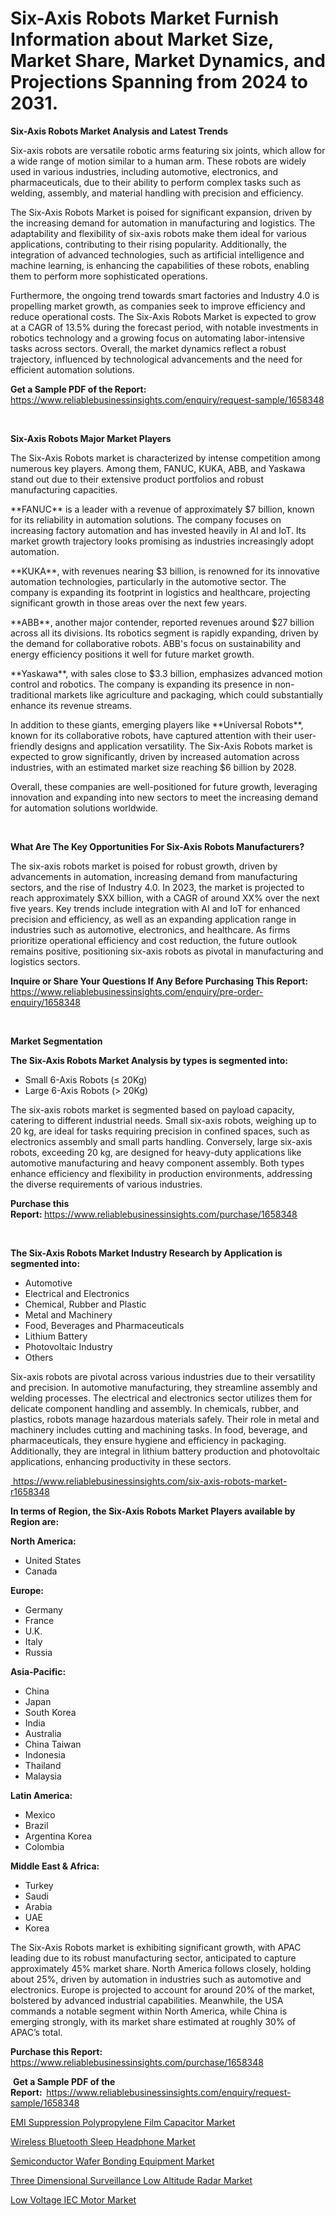 <p><h1>Six-Axis Robots Market Furnish Information about Market Size, Market Share, Market Dynamics, and Projections Spanning from 2024 to 2031.</h1></p><p><strong>Six-Axis Robots Market Analysis and Latest Trends</strong></p>
<p><p>Six-axis robots are versatile robotic arms featuring six joints, which allow for a wide range of motion similar to a human arm. These robots are widely used in various industries, including automotive, electronics, and pharmaceuticals, due to their ability to perform complex tasks such as welding, assembly, and material handling with precision and efficiency.</p><p>The Six-Axis Robots Market is poised for significant expansion, driven by the increasing demand for automation in manufacturing and logistics. The adaptability and flexibility of six-axis robots make them ideal for various applications, contributing to their rising popularity. Additionally, the integration of advanced technologies, such as artificial intelligence and machine learning, is enhancing the capabilities of these robots, enabling them to perform more sophisticated operations.</p><p>Furthermore, the ongoing trend towards smart factories and Industry 4.0 is propelling market growth, as companies seek to improve efficiency and reduce operational costs. The Six-Axis Robots Market is expected to grow at a CAGR of 13.5% during the forecast period, with notable investments in robotics technology and a growing focus on automating labor-intensive tasks across sectors. Overall, the market dynamics reflect a robust trajectory, influenced by technological advancements and the need for efficient automation solutions.</p></p>
<p><strong>Get a Sample PDF of the Report:&nbsp;</strong> <a href="https://www.reliablebusinessinsights.com/enquiry/request-sample/1658348?utm_campaign=63&utm_medium=2&utm_source=Github&utm_content=ia&utm_term=09122024&utm_id=six-axis-robots">https://www.reliablebusinessinsights.com/enquiry/request-sample/1658348</a></p>
<p>&nbsp;</p>
<p><strong>Six-Axis Robots Major Market Players</strong></p>
<p><p>The Six-Axis Robots market is characterized by intense competition among numerous key players. Among them, FANUC, KUKA, ABB, and Yaskawa stand out due to their extensive product portfolios and robust manufacturing capacities.</p><p>**FANUC** is a leader with a revenue of approximately $7 billion, known for its reliability in automation solutions. The company focuses on increasing factory automation and has invested heavily in AI and IoT. Its market growth trajectory looks promising as industries increasingly adopt automation.</p><p>**KUKA**, with revenues nearing $3 billion, is renowned for its innovative automation technologies, particularly in the automotive sector. The company is expanding its footprint in logistics and healthcare, projecting significant growth in those areas over the next few years.</p><p>**ABB**, another major contender, reported revenues around $27 billion across all its divisions. Its robotics segment is rapidly expanding, driven by the demand for collaborative robots. ABB's focus on sustainability and energy efficiency positions it well for future market growth.</p><p>**Yaskawa**, with sales close to $3.3 billion, emphasizes advanced motion control and robotics. The company is expanding its presence in non-traditional markets like agriculture and packaging, which could substantially enhance its revenue streams.</p><p>In addition to these giants, emerging players like **Universal Robots**, known for its collaborative robots, have captured attention with their user-friendly designs and application versatility. The Six-Axis Robots market is expected to grow significantly, driven by increased automation across industries, with an estimated market size reaching $6 billion by 2028.</p><p>Overall, these companies are well-positioned for future growth, leveraging innovation and expanding into new sectors to meet the increasing demand for automation solutions worldwide.</p></p>
<p>&nbsp;</p>
<p><strong>What Are The Key Opportunities For Six-Axis Robots Manufacturers?</strong></p>
<p><p>The six-axis robots market is poised for robust growth, driven by advancements in automation, increasing demand from manufacturing sectors, and the rise of Industry 4.0. In 2023, the market is projected to reach approximately $XX billion, with a CAGR of around XX% over the next five years. Key trends include integration with AI and IoT for enhanced precision and efficiency, as well as an expanding application range in industries such as automotive, electronics, and healthcare. As firms prioritize operational efficiency and cost reduction, the future outlook remains positive, positioning six-axis robots as pivotal in manufacturing and logistics sectors.</p></p>
<p><strong>Inquire or Share Your Questions If Any Before Purchasing This Report:</strong> <a href="https://www.reliablebusinessinsights.com/enquiry/pre-order-enquiry/1658348?utm_campaign=63&utm_medium=2&utm_source=Github&utm_content=ia&utm_term=09122024&utm_id=six-axis-robots">https://www.reliablebusinessinsights.com/enquiry/pre-order-enquiry/1658348</a></p>
<p>&nbsp;</p>
<p><strong>Market Segmentation</strong></p>
<p><strong>The Six-Axis Robots Market Analysis by types is segmented into:</strong></p>
<p><ul><li>Small 6-Axis Robots (≤ 20Kg)</li><li>Large 6-Axis Robots (> 20Kg)</li></ul></p>
<p><p>The six-axis robots market is segmented based on payload capacity, catering to different industrial needs. Small six-axis robots, weighing up to 20 kg, are ideal for tasks requiring precision in confined spaces, such as electronics assembly and small parts handling. Conversely, large six-axis robots, exceeding 20 kg, are designed for heavy-duty applications like automotive manufacturing and heavy component assembly. Both types enhance efficiency and flexibility in production environments, addressing the diverse requirements of various industries.</p></p>
<p><strong>Purchase this Report:&nbsp;</strong><a href="https://www.reliablebusinessinsights.com/purchase/1658348?utm_campaign=63&utm_medium=2&utm_source=Github&utm_content=ia&utm_term=09122024&utm_id=six-axis-robots">https://www.reliablebusinessinsights.com/purchase/1658348</a></p>
<p>&nbsp;</p>
<p><strong>The Six-Axis Robots Market Industry Research by Application is segmented into:</strong></p>
<p><ul><li>Automotive</li><li>Electrical and Electronics</li><li>Chemical, Rubber and Plastic</li><li>Metal and Machinery</li><li>Food, Beverages and Pharmaceuticals</li><li>Lithium Battery</li><li>Photovoltaic Industry</li><li>Others</li></ul></p>
<p><p>Six-axis robots are pivotal across various industries due to their versatility and precision. In automotive manufacturing, they streamline assembly and welding processes. The electrical and electronics sector utilizes them for delicate component handling and assembly. In chemicals, rubber, and plastics, robots manage hazardous materials safely. Their role in metal and machinery includes cutting and machining tasks. In food, beverage, and pharmaceuticals, they ensure hygiene and efficiency in packaging. Additionally, they are integral in lithium battery production and photovoltaic applications, enhancing productivity in these sectors.</p></p>
<p><a href="https://www.reliablebusinessinsights.com/six-axis-robots-market-r1658348?utm_campaign=63&utm_medium=2&utm_source=Github&utm_content=ia&utm_term=09122024&utm_id=six-axis-robots">&nbsp;https://www.reliablebusinessinsights.com/six-axis-robots-market-r1658348</a></p>
<p><strong>In terms of Region, the Six-Axis Robots Market Players available by Region are:</strong></p>
<p>
    <p> <strong> North America: </strong>
        <ul>
            <li>United States</li>
            <li>Canada</li>
        </ul>
        </p> 
    <p> <strong> Europe: </strong>
        <ul>
            <li>Germany</li>
            <li>France</li>
            <li>U.K.</li>
            <li>Italy</li>
            <li>Russia</li>
        </ul>
        </p> 
    <p> <strong> Asia-Pacific: </strong>
        <ul>
            <li>China</li>
            <li>Japan</li>
            <li>South Korea</li>
            <li>India</li>
            <li>Australia</li>
            <li>China Taiwan</li>
            <li>Indonesia</li>
            <li>Thailand</li>
            <li>Malaysia</li>
        </ul>
        </p> 
    <p> <strong> Latin America: </strong>
        <ul>
            <li>Mexico</li>
            <li>Brazil</li>
            <li>Argentina Korea</li>
            <li>Colombia</li>
        </ul>
        </p> 
    <p> <strong> Middle East & Africa: </strong>
        <ul>
            <li>Turkey</li>
            <li>Saudi</li>
            <li>Arabia</li>
            <li>UAE</li>
            <li>Korea</li>
        </ul>
    </p>
    </p>
<p><p>The Six-Axis Robots market is exhibiting significant growth, with APAC leading due to its robust manufacturing sector, anticipated to capture approximately 45% market share. North America follows closely, holding about 25%, driven by automation in industries such as automotive and electronics. Europe is projected to account for around 20% of the market, bolstered by advanced industrial capabilities. Meanwhile, the USA commands a notable segment within North America, while China is emerging strongly, with its market share estimated at roughly 30% of APAC’s total.</p></p>
<p><strong>Purchase this Report: </strong><a href="https://www.reliablebusinessinsights.com/purchase/1658348?utm_campaign=63&utm_medium=2&utm_source=Github&utm_content=ia&utm_term=09122024&utm_id=six-axis-robots">https://www.reliablebusinessinsights.com/purchase/1658348</a></p>
<p>&nbsp;<strong>Get a Sample PDF of the Report:&nbsp;&nbsp;</strong><a href="https://www.reliablebusinessinsights.com/enquiry/request-sample/1658348?utm_campaign=63&utm_medium=2&utm_source=Github&utm_content=ia&utm_term=09122024&utm_id=six-axis-robots">https://www.reliablebusinessinsights.com/enquiry/request-sample/1658348</a></p>
<p><strong></strong></p>
<p><p><a href="https://www.linkedin.com/pulse/growth-potential-emi-suppression-polypropylene-film-capacitor-dpfse?utm_campaign=63&utm_medium=2&utm_source=Github&utm_content=ia&utm_term=09122024&utm_id=six-axis-robots">EMI Suppression Polypropylene Film Capacitor Market</a></p><p><a href="https://github.com/JubayerMia832/Market-Research-Report-List-1/blob/main/wireless-bluetooth-sleep-headphone-market.md?utm_campaign=63&utm_medium=2&utm_source=Github&utm_content=ia&utm_term=09122024&utm_id=six-axis-robots">Wireless Bluetooth Sleep Headphone Market</a></p><p><a href="https://www.linkedin.com/pulse/the-sympatico-insight-9odme?utm_campaign=63&utm_medium=2&utm_source=Github&utm_content=ia&utm_term=09122024&utm_id=six-axis-robots">Semiconductor Wafer Bonding Equipment Market</a></p><p><a href="https://www.linkedin.com/pulse/t-insight-dial-ziosf?utm_campaign=63&utm_medium=2&utm_source=Github&utm_content=ia&utm_term=09122024&utm_id=six-axis-robots">Three Dimensional Surveillance Low Altitude Radar Market</a></p><p><a href="https://github.com/millionkaryn68/Market-Research-Report-List-1/blob/main/low-voltage-iec-motor-market.md?utm_campaign=63&utm_medium=2&utm_source=Github&utm_content=ia&utm_term=09122024&utm_id=six-axis-robots">Low Voltage IEC Motor Market</a></p></p>